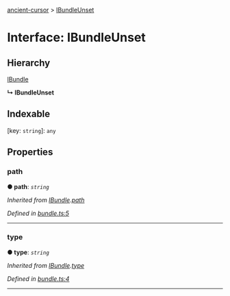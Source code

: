 [ancient-cursor](../README.md) > [IBundleUnset](../interfaces/ibundleunset.md)



# Interface: IBundleUnset

## Hierarchy


 [IBundle](ibundle.md)

**↳ IBundleUnset**







## Indexable

\[key: `string`\]:&nbsp;`any`

## Properties
<a id="path"></a>

###  path

**●  path**:  *`string`* 

*Inherited from [IBundle](ibundle.md).[path](ibundle.md#path)*

*Defined in [bundle.ts:5](https://github.com/AncientSouls/Cursor/blob/6da6cc9/src/lib/bundle.ts#L5)*





___

<a id="type"></a>

###  type

**●  type**:  *`string`* 

*Inherited from [IBundle](ibundle.md).[type](ibundle.md#type)*

*Defined in [bundle.ts:4](https://github.com/AncientSouls/Cursor/blob/6da6cc9/src/lib/bundle.ts#L4)*





___


